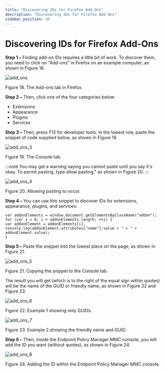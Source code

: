 ```yaml
---
title: "Discovering IDs for Firefox Add-Ons"
description: "Discovering IDs for Firefox Add-Ons"
sidebar_position: 40
---
```


# Discovering IDs for Firefox Add-Ons

**Step 1 –** Finding add-on IDs requires a little bit of work. To discover them, you need to click
on "Add-ons" in Firefox on an example computer, as shown in Figure 18.

![add_ons](/images/endpointpolicymanager/applicationsettings/preconfigured/firefox/addons/add_ons.webp)

Figure 18. The Add-ons tab in Firefox.

**Step 2 –** Then, click one of the four categories below:

- Extensions
- Appearance
- Plugins
- Services

**Step 3 –** Then, press F12 for developer tools. In the lowest row, paste the snippet of code
supplied below, as shown in Figure 19.

![add_ons_3](/images/endpointpolicymanager/applicationsettings/preconfigured/firefox/addons/add_ons_3.webp)

Figure 19. The Console tab.

:::note
You may get a warning saying you cannot paste until you say it's okay. To permit pasting,
type allow pasting," as shown in Figure 20.
:::


![add_ons_4](/images/endpointpolicymanager/applicationsettings/preconfigured/firefox/addons/add_ons_4.webp)

Figure 20. Allowing pasting to occur.

**Step 4 –** You can use this snippet to discover IDs for extensions, appearance, plugins, and
services:

```
var addonElements = window.document.getElementsByClassName("addon");
for (var i = 0; i < addonElements.length; ++i) {
var addonElement = addonElements[i];
console.log(addonElement.attributes["name"].value + " = " + addonElement.value);
}
```

**Step 5 –** Paste the snippet into the lowest place on the page, as shown in Figure 21.

![add_ons_5](/images/endpointpolicymanager/applicationsettings/preconfigured/firefox/addons/add_ons_5.webp)

Figure 21. Copying the snippet to the Console tab.

The result you will get (which is to the right of the equal sign within quotes) will be the name of
the GUID or friendly name, as shown in Figure 22 and Figure 23.

![add_ons_6](/images/endpointpolicymanager/applicationsettings/preconfigured/firefox/addons/add_ons_6.webp)

Figure 22. Example 1 showing only GUIDs.

![add_ons_7](/images/endpointpolicymanager/applicationsettings/preconfigured/firefox/addons/add_ons_7.webp)

Figure 23. Example 2 showing the friendly name and GUID.

**Step 6 –** Then, inside the Endpoint Policy Manager MMC console, you will add the ID you want
(without quotes), as shown in Figure 24.

![add_ons_8](/images/endpointpolicymanager/applicationsettings/preconfigured/firefox/addons/add_ons_8.webp)

Figure 24. Adding the ID within the Endpoint Policy Manager MMC console.
